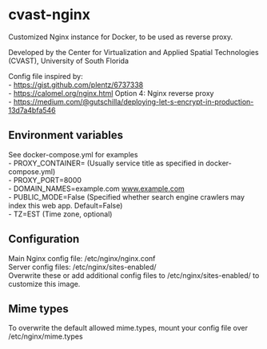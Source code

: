 # cvast-nginx

Customized Nginx instance for Docker, to be used as reverse proxy.

Developed by the Center for Virtualization and Applied Spatial Technologies (CVAST),
University of South Florida  

Config file inspired by:  
	- https://gist.github.com/plentz/6737338  
	- https://calomel.org/nginx.html Option 4: Nginx reverse proxy  
	- https://medium.com/@gutschilla/deploying-let-s-encrypt-in-production-13d7a4bfa546  
	
## Environment variables
See docker-compose.yml for examples  
	- PROXY_CONTAINER=<host name of proxy container>   (Usually service title as specified in docker-compose.yml)  
	- PROXY_PORT=8000  
	- DOMAIN_NAMES=example.com www.example.com  
	- PUBLIC_MODE=False    (Specified whether search engine crawlers may index this web app. Default=False)  
	- TZ=EST  (Time zone, optional)


## Configuration
Main Nginx config file: /etc/nginx/nginx.conf  
Server config files: /etc/nginx/sites-enabled/  
Overwrite these or add additional config files to /etc/nginx/sites-enabled/ to customize this image.  

## Mime types
To overwrite the default allowed mime.types, mount your config file over /etc/nginx/mime.types
